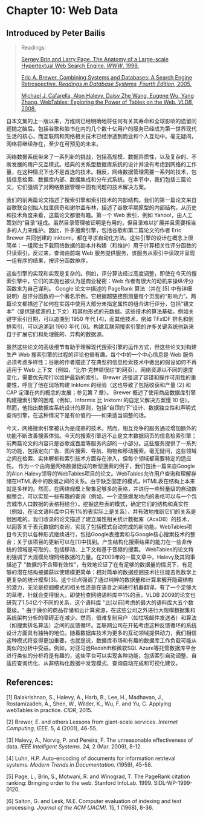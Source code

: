 # Chapter 10: Web Data

## Introduced by Peter Bailis

>Readings:
>
>[Sergey Brin and Larry Page. The Anatomy of a Large-scale Hypertextual Web Search Engine. *WWW*, 1998.](https://scholar.google.com/scholar?cluster=9820961755208603037)
>
>[Eric A. Brewer. Combining Systems and Databases: A Search Engine Retrospective. *Readings in Database Systems, Fourth Edition*, 2005.](https://scholar.google.com/scholar?cluster=15869287167041695406)
>
>[Michael J. Cafarella, Alon Halevy, Daisy Zhe Wang, Eugene Wu, Yang Zhang. WebTables: Exploring the Power of Tables on the Web. *VLDB*, 2008.](https://scholar.google.com/scholar?cluster=11659194181134800008)

自本文集的上一版以来，万维网已经明确地将任何有关其寿命和全球影响的遗留问题抛之脑后。包括谷歌和脸书在内的几个数十亿用户的服务已经成为第一世界现代生活的核心，而互联网和网络相关技术已经渗透到商业和个人互动中。毫无疑问，网络将继续存在，至少在可预见的未来。

网络数据系统带来了一系列新的挑战，包括高规模、数据异质性，以及复杂的、不断发展的用户交互模式。经典的关系型数据库系统的设计并没有考虑到网络的工作量，在这种情况下也不是首选的技术。相反，网络数据管理需要一系列的技术，包括信息检索、数据库内部、数据集成和分布式系统。在本节中，我们包括三篇论文，它们强调了对网络数据管理中固有问题的技术解决方案。

我们的前两篇论文描述了搜索引擎和索引技术的内部结构。我们的第一篇论文来自谷歌联合创始人拉里佩奇和谢尔盖布林，描述了谷歌早期原型的内部结构。从历史和技术角度来看，这篇论文都很有趣。第一个 Web 索引，例如 Yahoo!，由人工策划的“目录”组成。虽然目录管理被证明是有用的，但目录难以扩展并且需要相当多的人力来维护。因此，许多搜索引擎，包括谷歌和第二篇论文的作者 Eric Brewer 共同创建的 Inktomi，都在寻求自动化方法。这些引擎的设计在概念上很简单：一组爬虫下载网络数据的副本并构建（和维护）用于计算相关性评分函数的只读索引。反过来，查询由前端 Web 服务提供服务，该服务从索引中读取并呈现一组有序的结果，按评分函数排序。

这些引擎的实现和实现是复杂的。例如，评分算法经过高度调整，即使在今天的搜索引擎中，它们的实施也被认为是商业秘密：Web 作者有很大的动机来操纵评分函数来为自己谋利。 Google 论文中描述的 PageRank 算法（并在 [5] 中有详细说明）是评分函数的一个著名示例，它根据超链接图测量每个页面的“影响力”。两篇论文都描述了如何在实践中使用大部分未指定属性的组合进行评分，包括“锚文本”（提供链接源的上下文）和其他形式的元数据。这些技术的算法基础，例如关键字索引日期，可以追溯到 1950 年代 [4]，而其他技术，例如 TFxIDF 排名和倒排索引，可以追溯到 1960 年代 [6]。构建互联网搜索引擎的许多关键系统创新来自于扩展它们和处理脏的、异构的数据源。

虽然这些论文的高级细节有助于理解现代搜索引擎的运作方式，但这些论文对构建生产 Web 搜索引擎的过程的评论也很有趣。每个中的一个中心信息是 Web 服务必须考虑多样性；谷歌的作者描述了在典型的信息检索技术中做出的假设如何不再适用于 Web 上下文（例如，“比尔·克林顿很烂”的网页）。网络资源以不同的速度变化，需要优先爬行以维护最新的索引。 Brewer 还强调了容错和操作可用性的重要性，呼应了他在现场构建 Inktomi 的经验（这也导致了包括收获和产量 [2] 和 CAP 定理在内的概念的发展；参见第 7 章）。 Brewer 概述了使用商品数据库引擎构建搜索引擎的困难（例如，Informix 比 Inktomi 的自定义解决方案慢 10 倍）。然而，他指出数据库系统设计的原则，包括“自顶向下”设计、数据独立性和声明式查询引擎，在这种情况下是有价值的——如果适当调整的话。

今天，网络搜索引擎被认为是成熟的技术。然而，相互竞争的服务通过增加额外的功能不断改善搜索体验。今天的搜索引擎远不止是文本数据网页的信息检索引擎；前两篇论文的内容只是谷歌或百度等服务内部的一小部分。这些服务提供了一系列的功能，包括定向广告、图片搜索、导航、购物和移动搜索。毫无疑问，这些领域之间在检索、实体解析和索引技术方面存在渗入，但每个领域都需要特定的适应性。
作为一个由海量网络数据促成的新型搜索的例子，我们包括一篇来自Google的Alon Halevy领导的WebTables项目的论文。WebTables允许用户查询和理解存储在HTML表中的数据之间的关系。由于缺乏固定的模式，HTML表在结构上本来就是多样的。然而，在网络规模上聚集足够多的表格，并进行一些轻量级的自动数据整合，可以实现一些有趣的查询（例如，一个流感爆发地点的表格可以与一个包含城市人口数据的表格相结合）。挖掘这些表的模式，确定它们的结构和真实性（例如，在论文语料库中只有1%的表实际上是关系），并有效地推断它们的关系是很困难的。我们收录的论文描述了建立属性相关统计数据库（AcsDB）的技术，以回答关于表元数据的查询，实现了包括模式自动完成的新功能。WebTables项目今天仍以各种形式继续进行，包括Google表搜索和与Google核心搜索技术的整合；关于该项目的更新可以在[1]中找到。产生结构化搜索结果的能力在一些非传统的领域是可取的，包括移动、上下文和基于音频的搜索。
WebTables的论文特别强调了大规模处理网络数据的力量。在2009年的一篇文章中，Halevy及其同事描述了 "数据的不合理有效性"，有效地论证了在有足够的数据量的情况下，有足够的潜在结构被捕获以使建模更简单：相对简单的数据挖掘技术往往能击败数学上更复杂的统计模型[3]。这个论点强调了通过纯粹的数据量和计算来解开隐藏结构的潜力，无论是挖掘模式的相关性还是在语言之间进行机器翻译。有了一个足够大的草堆，针就会变得很大。即使检查网络语料库中1%的表，VLDB 2009的论文也研究了1.54亿个不同的关系，这个语料库 "比[以前]考虑的最大的语料库大五个数量级。"
由于廉价的商品存储和云计算资源，在这些公司之外进行大规模数据集和系统架构分析的障碍正在减少。然而，很难复制用户（如垃圾邮件发送者）和算法（如搜索排名算法）之间的反馈循环。互联网公司在开拓考虑这种反馈循环的系统设计方面具有独特的地位。随着数据库技术为更多的互动领域提供动力，我们相信这种模式将变得更加重要。也就是说，数据库市场和有趣的数据库工作负载可能从类似的分析中受益。例如，对亚马逊Redshift和微软SQL Azure等托管数据库平台进行类似的分析将是有趣的，这些平台可以实现各种功能，包括索引自动调整、自适应查询优化、从非结构化数据中发现模式、查询自动完成和可视化建议。

## References:

[1] Balakrishnan, S., Halevy, A., Harb, B., Lee, H., Madhavan, J., Rostamizadeh, A., Shen, W., Wilder, K., Wu, F. and Yu, C. Applying webTables in practice. *CIDR*, 2015.

[2] Brewer, E. and others Lessons from giant-scale services. *Internet Computing, IEEE*. 5, 4 (2001), 46-55.

[3] Halevy, A., Norvig, P. and Pereira, F. The unreasonable effectiveness of data. *IEEE Intelligent Systems*. 24, 2 (Mar. 2009), 8-12.

[4] Luhn, H.P. Auto-encoding of documents for information retrieval systems. *Modern Trends in Documentation*. (1959), 45-58.

[5] Page, L., Brin, S., Motwani, R. and Winograd, T. The PageRank citation ranking: Bringing order to the web. Stanford InfoLab. 1999. SIDL-WP-1999-0120.

[6] Salton, G. and Lesk, M.E. Computer evaluation of indexing and text processing. *Journal of the ACM (JACM)*. 15, 1 (1968), 8-36.
